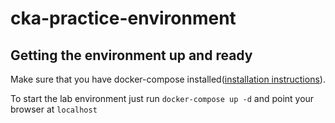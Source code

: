 # cka-practice-environment

## Getting the environment up and ready

Make sure that you have docker-compose installed([installation instructions](https://docs.docker.com/compose/install/)).

To start the lab environment just run `docker-compose up -d` and point your browser at `localhost`
